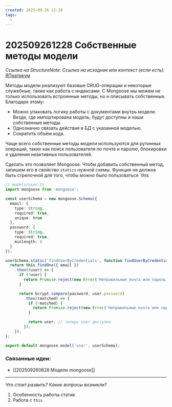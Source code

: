 ```yaml
---
created: 2025-09-26 12:28
tags:
  -
---
```

# 202509261228 Собственные методы модели

*Ссылка на StructureNote:*
*Ссылка на исходник или контекст (если есть):* [ЯПратикум](https://practicum.yandex.ru/learn/backend-nodejs/courses/16b47298-e20d-4fde-9619-1ab305039a00/sprints/564238/topics/a4928f0d-5f69-4053-bea3-fa90d3a2a89f/lessons/439af0bf-e5a0-40f7-ab37-83313c9ea723/)

Методы модели реализуют базовые CRUD-операции и некоторые служебные, такие как работа с индексами. С Mongoose мы можем не только использовать встроенные методы, но и описывать собственные. Благодаря этому:

- Можно упаковать логику работы с документами внутрь модели. Везде, где импортирована модель, будут доступны и наши собственные методы.
- Однозначно связать действия в БД с указанной моделью.
- Сократить объём кода.

Чаще всего собственные методы модели используются для рутинных операций, таких как поиск пользователя по почте и паролю, блокировки и удаления неактивных пользователей.

Сделать это позволяет Mongoose. Чтобы добавить собственный метод, запишем его в свойство `statics` нужной схемы. Функция не должна быть стрелочной для того, чтобы можно было пользоваться  `this

```ts
// models/user.ts
import mongoose from 'mongoose';

const userSchema = new mongoose.Schema({
  email: {
    type: String,
    required: true,
    unique: true
  },
  password: {
    type: String,
    required: true,
    minlength: 8
  }
});

userSchema.static('findUserByCredentials', function findUserByCredentials(email: string, password: string) {
  return this.findOne({ email })
    .then((user) => {
      if (!user) {
        return Promise.reject(new Error('Неправильные почта или пароль'));
      }

      return bcrypt.compare(password, user.password)
        .then((matched) => {
          if (!matched) {
            return Promise.reject(new Error('Неправильные почта или пароль'));
          }

          return user; // теперь user доступен
        });
    });
};

export default mongoose.model('user', userSchema);
```

### Связанные идеи:

* [[202509260828 Модели mongoose]]
---

*Что стоит развить? Какие вопросы возникли?*
1) Особенность работы статик
2) Работа с `this`
